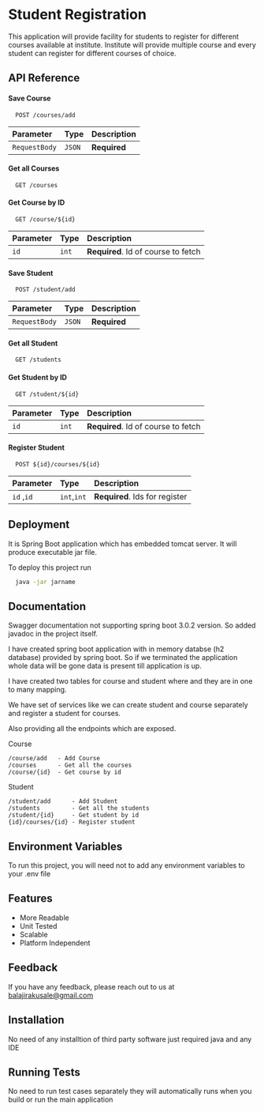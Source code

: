 
# Student Registration

This application will provide facility for students to register for different courses
available at institute. Institute will provide multiple course and every student can
register for different courses of choice.


## API Reference

#### Save Course

```http
  POST /courses/add
```

| Parameter | Type     | Description                |
| :-------- | :------- | :------------------------- |
| `RequestBody` | `JSON` | **Required** |

#### Get all Courses

```http
  GET /courses
```

#### Get Course by ID

```http
  GET /course/${id}
```

| Parameter | Type     | Description                       |
| :-------- | :------- | :-------------------------------- |
| `id`      | `int` | **Required**. Id of course to fetch |

#### Save Student

```http
  POST /student/add
```

| Parameter | Type     | Description                |
| :-------- | :------- | :------------------------- |
| `RequestBody` | `JSON` | **Required** |

#### Get all Student

```http
  GET /students
```

#### Get Student by ID

```http
  GET /student/${id}
```

| Parameter | Type     | Description                       |
| :-------- | :------- | :-------------------------------- |
| `id`      | `int` | **Required**. Id of course to fetch |

#### Register Student

```http
  POST ${id}/courses/${id}
```

| Parameter | Type     | Description                       |
| :-------- | :------- | :-------------------------------- |
| `id` ,`id`     | `int`,`int`| **Required**. Ids for register  |




## Deployment

It is Spring Boot application which has embedded tomcat server. It will produce executable jar file.

To deploy this project run

```bash
  java -jar jarname
```


## Documentation

Swagger documentation not supporting spring boot 3.0.2 version. So added javadoc in the project itself.

I have created spring boot application with in memory databse (h2 database) provided by spring boot. So if we terminated the application whole data will be gone data is present till application is up.

I have created two tables for course and student where 
and they are in one to many mapping.

We have set of services like we can create student and course separately and register a student for courses.


Also providing all the endpoints which are exposed.

Course 

    /course/add   - Add Course
    /courses      - Get all the courses
    /course/{id}  - Get course by id

Student

    /student/add      - Add Student
    /students         - Get all the students
    /student/{id}     - Get student by id
    {id}/courses/{id} - Register student      

    




## Environment Variables

To run this project, you will need not to add any environment variables to your .env file



## Features

- More Readable 
- Unit Tested
- Scalable
- Platform Independent 


## Feedback

If you have any feedback, please reach out to us at balajirakusale@gmail.com


## Installation

No need of any installtion of third party software just required java and any IDE 
    
## Running Tests

No need to run test cases separately they will automatically runs when you build or run the main application


